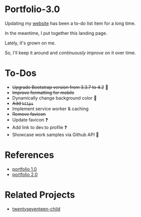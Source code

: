 # Portfolio-3.0

Updating my [website](https://shannoncrabill.com/) has been a to-do list item for a long time.

In the meantime, I put together this landing page.

Lately, it's grown on me.

So, I'll keep it around and _continuously improve_ on it over time.

# To-Dos

- ~~Upgrade Bootstrap version from 3.3.7 to 4.2~~ :ghost:
- ~~Improve formatting for mobile~~
- Dynamically change background color 🤔
- ~~Add `https`~~
- Implement service worker & caching
- ~~Remove favicon~~
- Update favicon :question:
- Add link to dev.to profile :question:
- Showcase work samples via Github API 🤔

# References

- [portfolio 1.0](https://github.com/scrabill/scrabill.github.io)
- [portfolio 2.0](https://github.com/scrabill/portfolio-2.0)

# Related Projects

- [twentyseventeen-child](https://github.com/scrabill/twentyseventeen-child)
